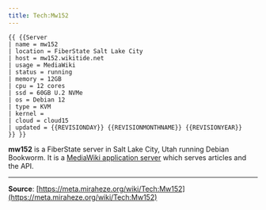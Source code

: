 ```yaml
---
title: Tech:Mw152
---
```


```
{{ {{Server
| name = mw152
| location = FiberState Salt Lake City
| host = mw152.wikitide.net
| usage = MediaWiki
| status = running
| memory = 12GB
| cpu = 12 cores
| ssd = 60GB U.2 NVMe
| os = Debian 12
| type = KVM
| kernel =
| cloud = cloud15
| updated = {{REVISIONDAY}} {{REVISIONMONTHNAME}} {{REVISIONYEAR}}
}} }}
```

**mw152** is a FiberState server in Salt Lake City, Utah running Debian Bookworm. It is a [MediaWiki application server](Tech:MediaWiki_appserver.md) which serves articles and the API.

----
**Source**: [https://meta.miraheze.org/wiki/Tech:Mw152](https://meta.miraheze.org/wiki/Tech:Mw152)